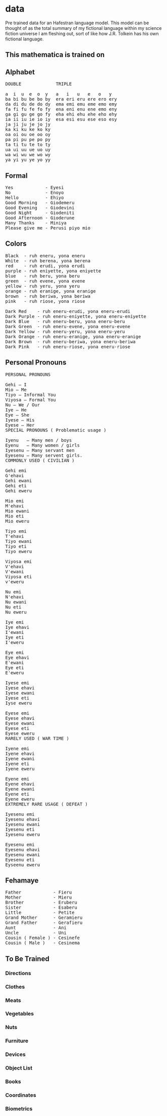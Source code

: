 # data
Pre trained data for an Hafestran language model. This model can be thought of as the total summary of my fictional language within my science fiction universe I am fleshing out, sort of like how J.R. Tolkein has his own fictional language.

## This mathematica is trained on

## Alphabet
<pre>
DOUBLE             TRIPLE

a  i  u  e  o  y   a   i   u   e   o   y
ba bi bu be bo by  era eri eru ere ero ery
da di du de do dy  ema emi emu eme emo emy
fa fi fu fe fo fy  ena eni enu ene emo eny
ga gi gu ge go fy  eha ehi ehu ehe eho ehy
ia ii iu ie io iy  esa esi esu ese eso esy
ja ji ju je jo jy
ka ki ku ke ko ky
oa oi ou oe oo oy
pa pi pu pe po py
ta ti tu te to ty
ua ui uu ue uo uy
wa wi wu we wo wy
ya yi yu ye yo yy
</pre>

## Formal
<pre>
Yes            - Eyesi
No             - Enoyo
Hello          - Ehiyo
Good Morning   - Giodemeru
Good Evening   - Giodevini
Good Night     - Giodeniti
Good Afternoon - Gioderune
Many Thanks    - Miniya
Please give me - Perusi piyo mio
</pre>

## Colors
<pre>
Black  - ruh eneru, yona eneru
White  - ruh berena, yona berena
red    - ruh erudi, yona erudi
purple - ruh eniyette, yona eniyette
blue   - ruh beru, yona beru
green  - ruh evene, yona evene
yellow - ruh yeru, yona yeru
orange - ruh eranige, yona eranige
brown  - ruh beriwa, yona beriwa
pink   - ruh riose, yona riose

Dark Red    - ruh eneru-erudi, yona eneru-erudi
Dark Purple - ruh eneru-eniyette, yona eneru-eniyette
Dark Blue   - ruh eneru-beru, yona eneru-beru
Dark Green  - ruh eneru-evene, yona eneru-evene
Dark Yellow - ruh eneru-yeru, yona eneru-yeru
Dark Orange - ruh eneru-eranige, yona eneru-eranige
Dark Brown  - ruh eneru-beriwa, yona eneru-beriwa
Dark Pink   - ruh eneru-riose, yona eneru-riose
</pre>

## Personal Pronouns
<pre>
PERSONAL PRONOUNS

Gehi – I
Mio – Me
Tiyo – Informal You
Viyosa – Formal You
Nu – We / Our
Iye – He
Eye – She
Iyese – His
Eyese – Her
SPECIAL PRONOUNS ( Problematic usage )

Iyenu   – Many men / boys
Eyenu   – Many women / girls
Iyesenu – Many servant men
Eyesenu – Many servent girls.
COMMONLY USED ( CIVILIAN )

Gehi emi
G'ehavi
Gehi ewani
Gehi eti
Gehi eweru

Mio emi
M'ehavi
Mio ewani
Mio eti
Mio eweru

Tiyo emi
T'ehavi
Tiyo ewani
Tiyo eti
Tiyo eweru

Viyosa emi
V'ehavi
V'ewani
Viyosa eti
v'eweru

Nu emi
N'ehavi
Nu ewani
Nu eti
Nu eweru

Iye emi
Iye ehavi
I'ewani
Iye eti
I'eweru

Eye emi
Eye ehavi
E'ewani
Eye eti
E'eweru

Iyese emi
Iyese ehavi
Iyese ewani
Iyese eti
Iyse eweru

Eyese emi
Eyese ehavi
Eyese ewani
Eyese eti
Eyese eweru
RARELY USED ( WAR TIME )

Iyene emi
Iyene ehavi
Iyene ewani
Iyene eti
Iyene eweru

Eyene emi
Eyene ehavi
Eyene ewani
Eyene eti
Eyene eweru
EXTREMELY RARE USAGE ( DEFEAT )

Iyesenu emi
Iyesenu ehavi
Iyesenu ewani
Iyesenu eti
Iyesenu eweru

Eyesenu emi
Eyesenu ehavi
Eyesenu ewani
Eyesenu eti
Eyseenu eweru
</pre>

## Fehamaye
<pre>
Father            - Fieru
Mother            - Mieru
Brother           - Eruberu
Sister            - Esaberu
Little            - Petite
Grand Mother      - Geramieru
Grand Father      - Gerafieru
Aunt              - Ani
Uncle             - Uni
Cousin ( Female ) - Cesinefe
Cousin ( Male )   - Cesinema
</pre>

## To Be Trained
### Directions
### Clothes
### Meats
### Vegetables
### Nuts
### Furniture
### Devices
### Object List
### Books
### Coordinates
### Biometrics
